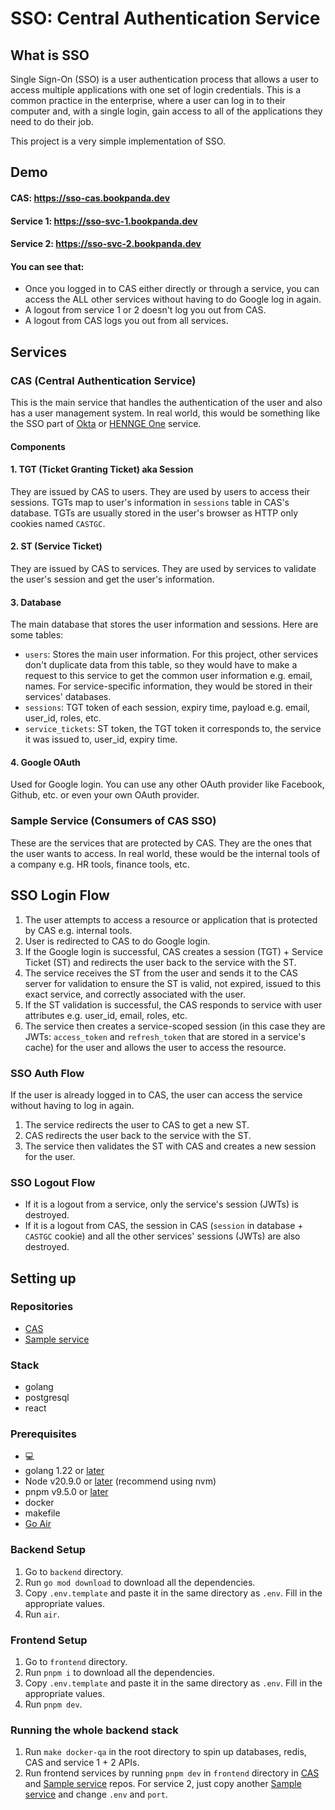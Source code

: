 # SSO: Central Authentication Service

## What is SSO
Single Sign-On (SSO) is a user authentication process that allows a user to access multiple applications with one set of login credentials. This is a common practice in the enterprise, where a user can log in to their computer and, with a single login, gain access to all of the applications they need to do their job.

This project is a very simple implementation of SSO.

## Demo
#### CAS: https://sso-cas.bookpanda.dev
#### Service 1: https://sso-svc-1.bookpanda.dev
#### Service 2: https://sso-svc-2.bookpanda.dev
#### You can see that:
- Once you logged in to CAS either directly or through a service, you can access the ALL other services without having to do Google log in again.
- A logout from service 1 or 2 doesn't log you out from CAS.
- A logout from CAS logs you out from all services.

## Services
### CAS (Central Authentication Service)
This is the main service that handles the authentication of the user and also has a user management system. In real world, this would be something like the SSO part of [Okta](https://www.okta.com) or [HENNGE One](https://hennge.com/global/henngeone) service.
#### Components
#### 1. TGT (Ticket Granting Ticket) aka Session
They are issued by CAS to users. They are used by users to access their sessions. TGTs map to user's information in `sessions` table in CAS's database. TGTs are usually stored in the user's browser as HTTP only cookies named `CASTGC`.

#### 2. ST (Service Ticket)
They are issued by CAS to services. They are used by services to validate the user's session and get the user's information.

#### 3. Database
The main database that stores the user information and sessions. Here are some tables:
-  `users`: Stores the main user information. For this project, other services don't duplicate data from this table, so they would have to make a request to this service to get the common user information e.g. email, names. For service-specific information, they would be stored in their services' databases.
- `sessions`: TGT token of each session, expiry time, payload e.g. email, user_id, roles, etc.
- `service_tickets`: ST token, the TGT token it corresponds to, the service it was issued to, user_id, expiry time.

#### 4. Google OAuth
Used for Google login. You can use any other OAuth provider like Facebook, Github, etc. or even your own OAuth provider.

### Sample Service (Consumers of CAS SSO)
These are the services that are protected by CAS. They are the ones that the user wants to access. In real world, these would be the internal tools of a company e.g. HR tools, finance tools, etc.

## SSO Login Flow
1. The user attempts to access a resource or application that is protected by CAS e.g. internal tools.
2. User is redirected to CAS to do Google login.
3. If the Google login is successful, CAS creates a session (TGT) + Service Ticket (ST) and redirects the user back to the service with the ST.
4. The service receives the ST from the user and sends it to the CAS server for validation to ensure the ST is valid, not expired, issued to this exact service, and correctly associated with the user.
5. If the ST validation is successful, the CAS responds to service with user attributes e.g. user_id, email, roles, etc.
6. The service then creates a service-scoped session (in this case they are JWTs: `access_token` and `refresh_token` that are stored in a service's cache) for the user and allows the user to access the resource.

### SSO Auth Flow
If the user is already logged in to CAS, the user can access the service without having to log in again.
1. The service redirects the user to CAS to get a new ST.
2. CAS redirects the user back to the service with the ST.
3. The service then validates the ST with CAS and creates a new session for the user.

### SSO Logout Flow
- If it is a logout from a service, only the service's session (JWTs) is destroyed.
- If it is a logout from CAS, the session in CAS (`session` in database + `CASTGC` cookie) and all the other services' sessions (JWTs) are also destroyed.

## Setting up
### Repositories
-   [CAS](https://github.com/bookpanda/sso-cas)
-   [Sample service](https://github.com/bookpanda/sso-sample-service)

### Stack
-   golang
-   postgresql
-   react

### Prerequisites
-   💻
-   golang 1.22 or [later](https://go.dev)
-   Node v20.9.0 or [later](https://nodejs.org/en) (recommend using nvm)
-   pnpm v9.5.0 or [later](https://pnpm.io)
-   docker
-   makefile
-   [Go Air](https://github.com/air-verse/air)

### Backend Setup
1. Go to `backend` directory.
2. Run `go mod download` to download all the dependencies.
3. Copy `.env.template` and paste it in the same directory as `.env`. Fill in the appropriate values.
4. Run `air`.

### Frontend Setup
1. Go to `frontend` directory.
2. Run `pnpm i` to download all the dependencies.
3. Copy `.env.template` and paste it in the same directory as `.env`. Fill in the appropriate values.
4. Run `pnpm dev`.

### Running the whole backend stack
1. Run `make docker-qa` in the root directory to spin up databases, redis, CAS and service 1 + 2 APIs.
2. Run frontend services by running `pnpm dev` in `frontend` directory in [CAS](https://github.com/bookpanda/sso-cas) and [Sample service](https://github.com/bookpanda/sso-sample-service) repos. For service 2, just copy another [Sample service](https://github.com/bookpanda/sso-sample-service) and change `.env` and `port`.